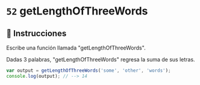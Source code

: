 # `52` getLengthOfThreeWords

## 📝 Instrucciones

Escribe una función llamada "getLengthOfThreeWords".

Dadas 3 palabras, "getLengthOfThreeWords" regresa la suma de sus letras.

```Javascript
var output = getLengthOfThreeWords('some', 'other', 'words');
console.log(output); // --> 14
```